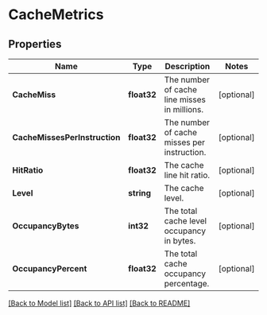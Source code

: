 # CacheMetrics

## Properties
Name | Type | Description | Notes
------------ | ------------- | ------------- | -------------
**CacheMiss** | **float32** | The number of cache line misses in millions. | [optional] 
**CacheMissesPerInstruction** | **float32** | The number of cache misses per instruction. | [optional] 
**HitRatio** | **float32** | The cache line hit ratio. | [optional] 
**Level** | **string** | The cache level. | [optional] 
**OccupancyBytes** | **int32** | The total cache level occupancy in bytes. | [optional] 
**OccupancyPercent** | **float32** | The total cache occupancy percentage. | [optional] 

[[Back to Model list]](../README.md#documentation-for-models) [[Back to API list]](../README.md#documentation-for-api-endpoints) [[Back to README]](../README.md)


